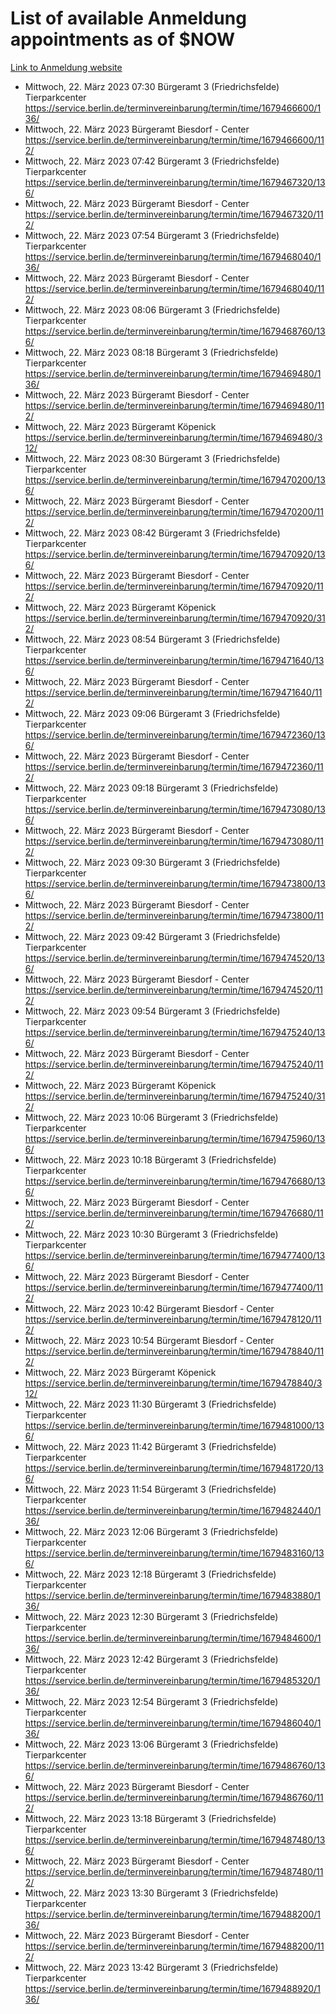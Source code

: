 # List of available Anmeldung appointments as of $NOW
[Link to Anmeldung website](https://service.berlin.de/terminvereinbarung/termin/tag.php?termin=1&anliegen[]=120686&dienstleisterlist=122210,122217,327316,122219,327312,122227,327314,122231,327346,122243,327348,122254,122252,329742,122260,329745,122262,329748,122271,327278,122273,327274,122277,327276,330436,122280,327294,122282,327290,122284,327292,122291,327270,122285,327266,122286,327264,122296,327268,150230,329760,122297,327286,122294,327284,122312,329763,122314,329775,122304,327330,122311,327334,122309,327332,317869,122281,327352,122279,329772,122283,122276,327324,122274,327326,122267,329766,122246,327318,122251,327320,122257,327322,122208,327298,122226,327300&herkunft=http%3A%2F%2Fservice.berlin.de%2Fdienstleistung%2F120686%2F)
- Mittwoch, 22. März 2023 07:30 Bürgeramt 3 (Friedrichsfelde) Tierparkcenter https://service.berlin.de/terminvereinbarung/termin/time/1679466600/136/
- Mittwoch, 22. März 2023  Bürgeramt Biesdorf - Center https://service.berlin.de/terminvereinbarung/termin/time/1679466600/112/
- Mittwoch, 22. März 2023 07:42 Bürgeramt 3 (Friedrichsfelde) Tierparkcenter https://service.berlin.de/terminvereinbarung/termin/time/1679467320/136/
- Mittwoch, 22. März 2023  Bürgeramt Biesdorf - Center https://service.berlin.de/terminvereinbarung/termin/time/1679467320/112/
- Mittwoch, 22. März 2023 07:54 Bürgeramt 3 (Friedrichsfelde) Tierparkcenter https://service.berlin.de/terminvereinbarung/termin/time/1679468040/136/
- Mittwoch, 22. März 2023  Bürgeramt Biesdorf - Center https://service.berlin.de/terminvereinbarung/termin/time/1679468040/112/
- Mittwoch, 22. März 2023 08:06 Bürgeramt 3 (Friedrichsfelde) Tierparkcenter https://service.berlin.de/terminvereinbarung/termin/time/1679468760/136/
- Mittwoch, 22. März 2023 08:18 Bürgeramt 3 (Friedrichsfelde) Tierparkcenter https://service.berlin.de/terminvereinbarung/termin/time/1679469480/136/
- Mittwoch, 22. März 2023  Bürgeramt Biesdorf - Center https://service.berlin.de/terminvereinbarung/termin/time/1679469480/112/
- Mittwoch, 22. März 2023  Bürgeramt Köpenick https://service.berlin.de/terminvereinbarung/termin/time/1679469480/312/
- Mittwoch, 22. März 2023 08:30 Bürgeramt 3 (Friedrichsfelde) Tierparkcenter https://service.berlin.de/terminvereinbarung/termin/time/1679470200/136/
- Mittwoch, 22. März 2023  Bürgeramt Biesdorf - Center https://service.berlin.de/terminvereinbarung/termin/time/1679470200/112/
- Mittwoch, 22. März 2023 08:42 Bürgeramt 3 (Friedrichsfelde) Tierparkcenter https://service.berlin.de/terminvereinbarung/termin/time/1679470920/136/
- Mittwoch, 22. März 2023  Bürgeramt Biesdorf - Center https://service.berlin.de/terminvereinbarung/termin/time/1679470920/112/
- Mittwoch, 22. März 2023  Bürgeramt Köpenick https://service.berlin.de/terminvereinbarung/termin/time/1679470920/312/
- Mittwoch, 22. März 2023 08:54 Bürgeramt 3 (Friedrichsfelde) Tierparkcenter https://service.berlin.de/terminvereinbarung/termin/time/1679471640/136/
- Mittwoch, 22. März 2023  Bürgeramt Biesdorf - Center https://service.berlin.de/terminvereinbarung/termin/time/1679471640/112/
- Mittwoch, 22. März 2023 09:06 Bürgeramt 3 (Friedrichsfelde) Tierparkcenter https://service.berlin.de/terminvereinbarung/termin/time/1679472360/136/
- Mittwoch, 22. März 2023  Bürgeramt Biesdorf - Center https://service.berlin.de/terminvereinbarung/termin/time/1679472360/112/
- Mittwoch, 22. März 2023 09:18 Bürgeramt 3 (Friedrichsfelde) Tierparkcenter https://service.berlin.de/terminvereinbarung/termin/time/1679473080/136/
- Mittwoch, 22. März 2023  Bürgeramt Biesdorf - Center https://service.berlin.de/terminvereinbarung/termin/time/1679473080/112/
- Mittwoch, 22. März 2023 09:30 Bürgeramt 3 (Friedrichsfelde) Tierparkcenter https://service.berlin.de/terminvereinbarung/termin/time/1679473800/136/
- Mittwoch, 22. März 2023  Bürgeramt Biesdorf - Center https://service.berlin.de/terminvereinbarung/termin/time/1679473800/112/
- Mittwoch, 22. März 2023 09:42 Bürgeramt 3 (Friedrichsfelde) Tierparkcenter https://service.berlin.de/terminvereinbarung/termin/time/1679474520/136/
- Mittwoch, 22. März 2023  Bürgeramt Biesdorf - Center https://service.berlin.de/terminvereinbarung/termin/time/1679474520/112/
- Mittwoch, 22. März 2023 09:54 Bürgeramt 3 (Friedrichsfelde) Tierparkcenter https://service.berlin.de/terminvereinbarung/termin/time/1679475240/136/
- Mittwoch, 22. März 2023  Bürgeramt Biesdorf - Center https://service.berlin.de/terminvereinbarung/termin/time/1679475240/112/
- Mittwoch, 22. März 2023  Bürgeramt Köpenick https://service.berlin.de/terminvereinbarung/termin/time/1679475240/312/
- Mittwoch, 22. März 2023 10:06 Bürgeramt 3 (Friedrichsfelde) Tierparkcenter https://service.berlin.de/terminvereinbarung/termin/time/1679475960/136/
- Mittwoch, 22. März 2023 10:18 Bürgeramt 3 (Friedrichsfelde) Tierparkcenter https://service.berlin.de/terminvereinbarung/termin/time/1679476680/136/
- Mittwoch, 22. März 2023  Bürgeramt Biesdorf - Center https://service.berlin.de/terminvereinbarung/termin/time/1679476680/112/
- Mittwoch, 22. März 2023 10:30 Bürgeramt 3 (Friedrichsfelde) Tierparkcenter https://service.berlin.de/terminvereinbarung/termin/time/1679477400/136/
- Mittwoch, 22. März 2023  Bürgeramt Biesdorf - Center https://service.berlin.de/terminvereinbarung/termin/time/1679477400/112/
- Mittwoch, 22. März 2023 10:42 Bürgeramt Biesdorf - Center https://service.berlin.de/terminvereinbarung/termin/time/1679478120/112/
- Mittwoch, 22. März 2023 10:54 Bürgeramt Biesdorf - Center https://service.berlin.de/terminvereinbarung/termin/time/1679478840/112/
- Mittwoch, 22. März 2023  Bürgeramt Köpenick https://service.berlin.de/terminvereinbarung/termin/time/1679478840/312/
- Mittwoch, 22. März 2023 11:30 Bürgeramt 3 (Friedrichsfelde) Tierparkcenter https://service.berlin.de/terminvereinbarung/termin/time/1679481000/136/
- Mittwoch, 22. März 2023 11:42 Bürgeramt 3 (Friedrichsfelde) Tierparkcenter https://service.berlin.de/terminvereinbarung/termin/time/1679481720/136/
- Mittwoch, 22. März 2023 11:54 Bürgeramt 3 (Friedrichsfelde) Tierparkcenter https://service.berlin.de/terminvereinbarung/termin/time/1679482440/136/
- Mittwoch, 22. März 2023 12:06 Bürgeramt 3 (Friedrichsfelde) Tierparkcenter https://service.berlin.de/terminvereinbarung/termin/time/1679483160/136/
- Mittwoch, 22. März 2023 12:18 Bürgeramt 3 (Friedrichsfelde) Tierparkcenter https://service.berlin.de/terminvereinbarung/termin/time/1679483880/136/
- Mittwoch, 22. März 2023 12:30 Bürgeramt 3 (Friedrichsfelde) Tierparkcenter https://service.berlin.de/terminvereinbarung/termin/time/1679484600/136/
- Mittwoch, 22. März 2023 12:42 Bürgeramt 3 (Friedrichsfelde) Tierparkcenter https://service.berlin.de/terminvereinbarung/termin/time/1679485320/136/
- Mittwoch, 22. März 2023 12:54 Bürgeramt 3 (Friedrichsfelde) Tierparkcenter https://service.berlin.de/terminvereinbarung/termin/time/1679486040/136/
- Mittwoch, 22. März 2023 13:06 Bürgeramt 3 (Friedrichsfelde) Tierparkcenter https://service.berlin.de/terminvereinbarung/termin/time/1679486760/136/
- Mittwoch, 22. März 2023  Bürgeramt Biesdorf - Center https://service.berlin.de/terminvereinbarung/termin/time/1679486760/112/
- Mittwoch, 22. März 2023 13:18 Bürgeramt 3 (Friedrichsfelde) Tierparkcenter https://service.berlin.de/terminvereinbarung/termin/time/1679487480/136/
- Mittwoch, 22. März 2023  Bürgeramt Biesdorf - Center https://service.berlin.de/terminvereinbarung/termin/time/1679487480/112/
- Mittwoch, 22. März 2023 13:30 Bürgeramt 3 (Friedrichsfelde) Tierparkcenter https://service.berlin.de/terminvereinbarung/termin/time/1679488200/136/
- Mittwoch, 22. März 2023  Bürgeramt Biesdorf - Center https://service.berlin.de/terminvereinbarung/termin/time/1679488200/112/
- Mittwoch, 22. März 2023 13:42 Bürgeramt 3 (Friedrichsfelde) Tierparkcenter https://service.berlin.de/terminvereinbarung/termin/time/1679488920/136/
